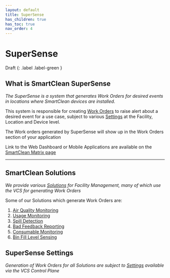 ```yaml
---
layout: default
title: SuperSense
has_children: true
has_toc: true
nav_order: 4
---
```


# SuperSense
Draft
{: .label .label-green }

## What is SmartClean SuperSense
*The SuperSense is a system that generates Work Orders for desired events in locations where SmartClean devices are installed.*

This system is responsible for creating [Work Orders](/workorders.html) to raise alert about a desired event for a use case, subject to various [Settings](/vcs_settings.html) at the Facility, Location and Device level.

The Work orders generated by SuperSense will show up in the Work Orders section of your application

Link to the Web Dashboard or Mobile Applications are available on the [SmartClean Matrix page](/index.html)

---

## SmartClean Solutions
*We provide various [Solutions](/vcs_solutions.html) for Facility Management, many of which use the VCS for generating Work Orders*

Some of our Solutions which generate Work Orders are:
1. [Air Quality Monitoring](/vcs_aq.html)
2. [Usage Monitoring](/vcs_pc.html)
3. [Spill Detection](/vcs_wd.html)
4. [Bad Feedback Reporting](/vcs_fd.html)
5. [Consumable Monitoring](/vcs_cmd.html)
6. [Bin Fill Level Sensing](/vcs_bin.html)

## SuperSense Settings
*Generation of Work Orders for all Solutions are subject to [Settings](/vcs_settings.html) available via the VCS Control Plane*